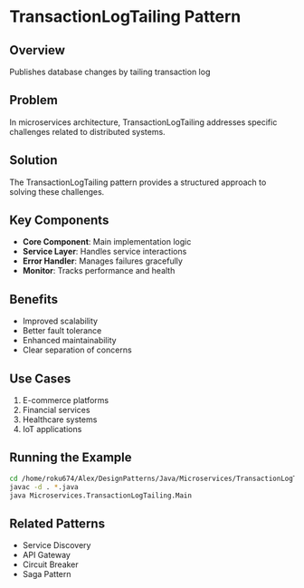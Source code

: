 # TransactionLogTailing Pattern

## Overview
Publishes database changes by tailing transaction log

## Problem
In microservices architecture, TransactionLogTailing addresses specific challenges related to distributed systems.

## Solution
The TransactionLogTailing pattern provides a structured approach to solving these challenges.

## Key Components
- **Core Component**: Main implementation logic
- **Service Layer**: Handles service interactions
- **Error Handler**: Manages failures gracefully
- **Monitor**: Tracks performance and health

## Benefits
- Improved scalability
- Better fault tolerance
- Enhanced maintainability
- Clear separation of concerns

## Use Cases
1. E-commerce platforms
2. Financial services
3. Healthcare systems
4. IoT applications

## Running the Example
```bash
cd /home/roku674/Alex/DesignPatterns/Java/Microservices/TransactionLogTailing
javac -d . *.java
java Microservices.TransactionLogTailing.Main
```

## Related Patterns
- Service Discovery
- API Gateway
- Circuit Breaker
- Saga Pattern
